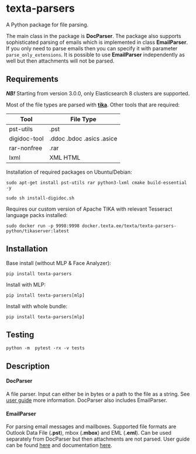 # texta-parsers

A Python package for file parsing.

The main class in the package is **DocParser**. The package also supports sophisticated parsing of emails which is implemented in class **EmailParser**. If you only need to parse emails then you can specify it with parameter `parse_only_extensions`. It is possible to use **EmailParser** independently as well but then attachments will not be parsed. 


## Requirements

***NB!*** Starting from version 3.0.0, only Elasticsearch 8 clusters are supported.


Most of the file types are parsed with **[tika](http://tika.apache.org/)**. Other tools that are required:

| Tool | File Type |
|---|---|
| pst-utils | .pst  |
| digidoc-tool | .ddoc .bdoc .asics .asice |
| rar-nonfree  | .rar |
| lxml | XML HTML |

Installation of required packages on Ubuntu/Debian:

`sudo apt-get install pst-utils rar python3-lxml cmake build-essential -y`

`sudo sh install-digidoc.sh`

Requires our custom version of Apache TIKA with relevant Tesseract language packs installed:

`sudo docker run -p 9998:9998 docker.texta.ee/texta/texta-parsers-python/tikaserver:latest`

## Installation

Base install (without MLP & Face Analyzer):

`pip install texta-parsers`

Install with MLP:

`pip install texta-parsers[mlp]`


Install with whole bundle:

`pip install texta-parsers[mlp]`


## Testing

`python -m  pytest -rx -v tests`


## Description

#### DocParser

A file parser. Input can either be in bytes or a path to the file as a string. See [user guide](https://git.texta.ee/texta/email-parser/-/wikis/DocParser/User-Guide/Getting-started) more information. DocParser also includes EmailParser.

#### EmailParser

For parsing email messages and mailboxes. Supported file formats are Outlook Data File (**.pst**), mbox (**.mbox**) and EML (**.eml**). Can be used separately from DocParser but then attachments are not parsed.
User guide can be found [here](https://git.texta.ee/texta/email-parser/-/wikis/EmailParser/User-Guide/Getting-started) and documentation [here](https://git.texta.ee/texta/email-parser/-/wikis/EmailParser/Documentation/1.2.1).
